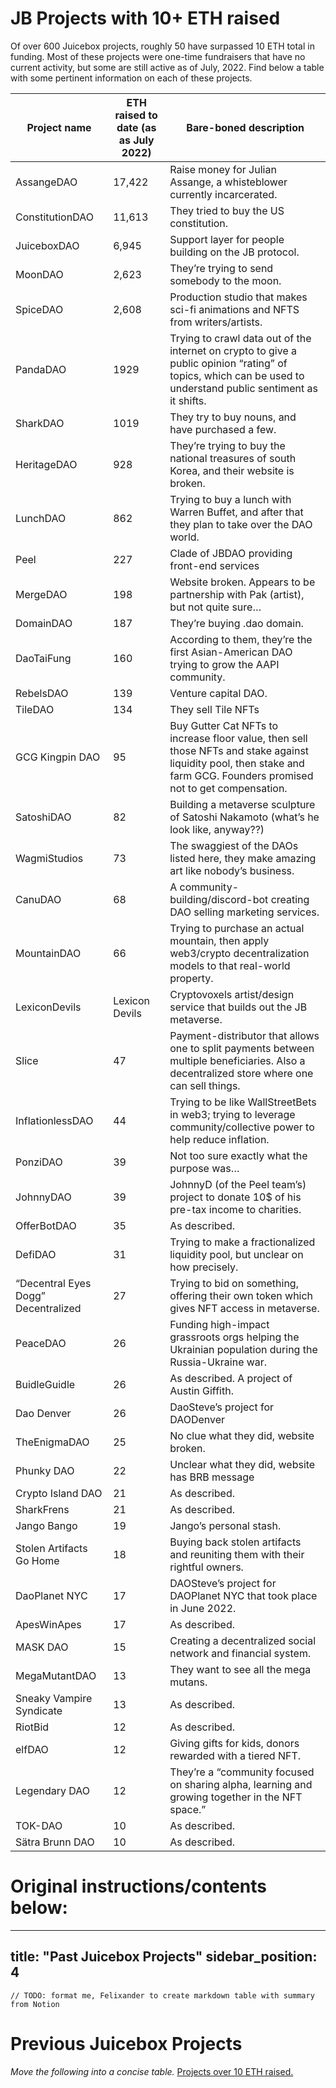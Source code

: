 # JB Projects with 10+ ETH raised

Of over 600 Juicebox projects, roughly 50 have surpassed 10 ETH total in funding. Most of these projects were one-time fundraisers that have no current activity, but some are still active as of July, 2022. Find below a table with some pertinent information on each of these projects.

| Project name | ETH raised to date (as as July 2022) | Bare-boned description |
| --- | --- | --- |
| AssangeDAO | 17,422 | Raise money for Julian Assange, a whisteblower currently incarcerated. |
| ConstitutionDAO | 11,613 | They tried to buy the US constitution. |
| JuiceboxDAO | 6,945 | Support layer for people building on the JB protocol. |
| MoonDAO | 2,623 | They’re trying to send somebody to the moon. |
| SpiceDAO | 2,608 | Production studio that makes sci-fi animations and NFTS from writers/artists. |
| PandaDAO | 1929 | Trying to crawl data out of the internet on crypto to give a public opinion “rating” of topics, which can be used to understand public sentiment as it shifts. |
| SharkDAO | 1019 | They try to buy nouns, and have purchased a few. |
| HeritageDAO | 928 | They’re trying to buy the national treasures of south Korea, and their website is broken. |
| LunchDAO | 862 | Trying to buy a lunch with Warren Buffet, and after that they plan to take over the DAO world. |
| Peel | 227 | Clade of JBDAO providing front-end services  |
| MergeDAO | 198 | Website broken. Appears to be partnership with Pak (artist), but not quite sure… |
| DomainDAO | 187 | They’re buying .dao domain. |
| DaoTaiFung | 160 | According to them, they’re the first Asian-American DAO trying to grow the AAPI community. |
| RebelsDAO | 139 | Venture capital DAO. |
| TileDAO | 134 | They sell Tile NFTs |
| GCG Kingpin DAO | 95 | Buy Gutter Cat NFTs to increase floor value, then sell those NFTs and stake against liquidity pool, then stake and farm GCG. Founders promised not to get compensation. |
| SatoshiDAO | 82 | Building a metaverse sculpture of Satoshi Nakamoto (what’s he look like, anyway??) |
| WagmiStudios | 73 | The swaggiest of the DAOs listed here, they make amazing art like nobody’s business. |
| CanuDAO | 68 | A community-building/discord-bot creating DAO selling marketing services. |
| MountainDAO | 66 | Trying to purchase an actual mountain, then apply web3/crypto decentralization models to that real-world property. |
| LexiconDevils | Lexicon Devils | Cryptovoxels artist/design service that builds out the JB metaverse. |
| Slice | 47 | Payment-distributor that allows one to split payments between multiple beneficiaries. Also a decentralized store where one can sell things. |
| InflationlessDAO | 44 | Trying to be like WallStreetBets in web3; trying to leverage community/collective power to help reduce inflation. |
| PonziDAO | 39 | Not too sure exactly what the purpose was… |
| JohnnyDAO | 39 | JohnnyD (of the Peel team’s) project to donate 10$ of his pre-tax income to charities. |
| OfferBotDAO | 35 | As described. |
| DefiDAO | 31 | Trying to make a fractionalized liquidity pool, but unclear on how precisely. |
| “Decentral Eyes Dogg” Decentralized | 27 | Trying to bid on something, offering their own token which gives NFT access in metaverse. |
| PeaceDAO | 26 | Funding high-impact grassroots orgs helping the Ukrainian population during the Russia-Ukraine war. |
| BuidleGuidle | 26 | As described. A project of Austin Giffith. |
| Dao Denver | 26 | DaoSteve’s project for DAODenver |
| TheEnigmaDAO | 25 | No clue what they did, website broken. |
| Phunky DAO | 22 | Unclear what they did, website has BRB message |
| Crypto Island DAO | 21 | As described. |
| SharkFrens | 21 | As described. |
| Jango Bango | 19 | Jango’s personal stash. |
| Stolen Artifacts Go Home | 18 | Buying back stolen artifacts and reuniting them with their rightful owners. |
| DaoPlanet NYC | 17 | DAOSteve’s project for DAOPlanet NYC that took place in June 2022. |
| ApesWinApes | 17 | As described. |
| MASK DAO | 15 | Creating a decentralized social network and financial system. |
| MegaMutantDAO | 13 | They want to see all the mega mutans. |
| Sneaky Vampire Syndicate | 13 | As described. |
| RiotBid | 12 | As described. |
| elfDAO | 12 | Giving gifts for kids, donors rewarded with a tiered NFT. |
| Legendary DAO | 12 | They’re a “community focused on sharing alpha, learning and growing together in the NFT space.” |
| TOK-DAO | 10 | As described. |
| Sätra Brunn DAO | 10 | As described. |

# Original instructions/contents below:

---
title: "Past Juicebox Projects"
sidebar_position: 4
---

```bashe
// TODO: format me, Felixander to create markdown table with summary from Notion
```

# Previous Juicebox Projects

_Move the following into a concise table._
[Projects over 10 ETH raised.](https://painted-mushroom-305.notion.site/JB-Projects-with-10-ETH-raised-c0789a222afb4cb983e8a3ad062da55f)
